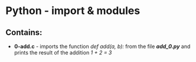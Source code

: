 # Python - import & modules
## Contains:
- **0-add.c** - imports the function *def add(a, b):* from the file ***add_0.py*** and prints the result of the addition *1 + 2 = 3*
